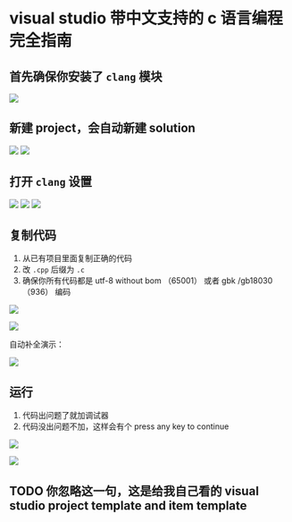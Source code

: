 # visual studio 带中文支持的 c 语言编程完全指南



## 首先确保你安装了 `clang` 模块



![](picture/0.png)

## 新建 project，会自动新建 solution

![](picture/1.png)
![](picture/2.png)

## 打开 `clang` 设置

![](picture/3.png)
![](picture/4.png)
![](picture/5.png)

## 复制代码

1. 从已有项目里面复制正确的代码
2. 改 `.cpp` 后缀为 `.c`
3. 确保你所有代码都是 utf-8 without bom （65001） 或者 gbk /gb18030（936） 编码

![](picture/6.png)

![](picture/7.png)

自动补全演示：

![](picture/8.png)

## 运行

1. 代码出问题了就加调试器
2. 代码没出问题不加，这样会有个 press any key to continue

![](picture/9.png)

![](picture/10.png)


## TODO 你忽略这一句，这是给我自己看的 visual studio project template and item template

